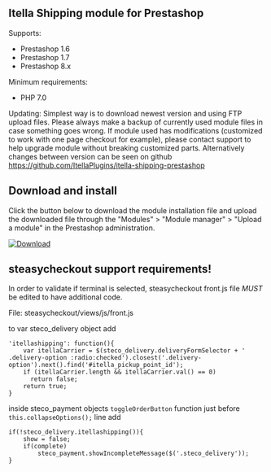 ## Itella Shipping module for Prestashop

Supports:
- Prestashop 1.6
- Prestashop 1.7
- Prestashop 8.x

Minimum requirements:
- PHP 7.0

Updating:
Simplest way is to download newest version and using FTP upload files. Please always make a backup of currently used module files in case something goes wrong.
If module used has modifications (customized to work with one page checkout for example), please contact support to help upgrade module without breaking customized parts. Alternatively changes between version can be seen on github https://github.com/ItellaPlugins/itella-shipping-prestashop 

## Download and install
Click the button below to download the module installation file and upload the downloaded file through the "Modules" > "Module manager" > "Upload a module" in the Prestashop administration.

[![Download](https://img.shields.io/badge/dynamic/json.svg?label=download&url=https://api.github.com/repos/ItellaPlugins/itella-shipping-prestashop/releases/latest&query=$.assets[0].name&style=for-the-badge)](https://github.com/ItellaPlugins/itella-shipping-prestashop/releases/latest/download/itellashipping.zip)

## steasycheckout support requirements!
In order to validate if terminal is selected, steasycheckout front.js file *MUST* be edited to have additional code.

File: steasycheckout/views/js/front.js

to var steco_delivery object add
```
'itellashipping': function(){
    var itellaCarrier = $(steco_delivery.deliveryFormSelector + ' .delivery-option :radio:checked').closest('.delivery-option').next().find('#itella_pickup_point_id');
    if (itellaCarrier.length && itellaCarrier.val() == 0)
      return false;
    return true;
}
```

inside steco_payment objects `toggleOrderButton` function just before `this.collapseOptions();` line add
```
if(!steco_delivery.itellashipping()){
    show = false;
    if(complete)
        steco_payment.showIncompleteMessage($('.steco_delivery'));
}
```
